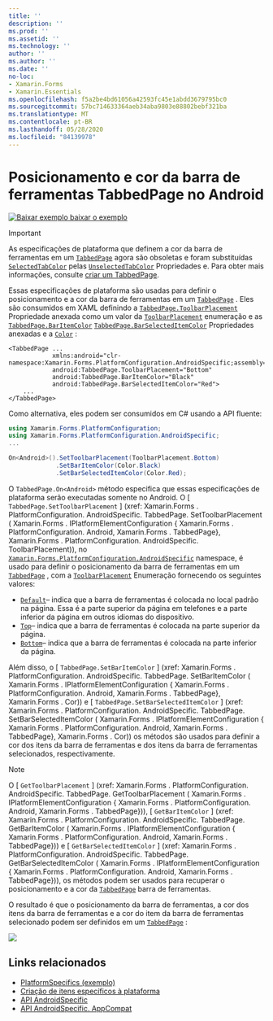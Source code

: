 ```yaml
---
title: ''
description: ''
ms.prod: ''
ms.assetid: ''
ms.technology: ''
author: ''
ms.author: ''
ms.date: ''
no-loc:
- Xamarin.Forms
- Xamarin.Essentials
ms.openlocfilehash: f5a2be4bd61056a42593fc45e1abdd3679795bc0
ms.sourcegitcommit: 57bc714633364aeb34aba9803e88802bebf321ba
ms.translationtype: MT
ms.contentlocale: pt-BR
ms.lasthandoff: 05/28/2020
ms.locfileid: "84139978"
---
```

# <a name="tabbedpage-toolbar-placement-and-color-on-android"></a>Posicionamento e cor da barra de ferramentas TabbedPage no Android

[![Baixar exemplo ](~/media/shared/download.png) baixar o exemplo](https://docs.microsoft.com/samples/xamarin/xamarin-forms-samples/userinterface-platformspecifics)

> [!IMPORTANT]
> As especificações de plataforma que definem a cor da barra de ferramentas em um [`TabbedPage`](xref:Xamarin.Forms.TabbedPage) agora são obsoletas e foram substituídas [`SelectedTabColor`](xref:Xamarin.Forms.TabbedPage.SelectedTabColor) pelas [`UnselectedTabColor`](xref:Xamarin.Forms.TabbedPage.UnselectedTabColor) Propriedades e. Para obter mais informações, consulte [criar um TabbedPage](~/xamarin-forms/app-fundamentals/navigation/tabbed-page.md#create-a-tabbedpage).

Essas especificações de plataforma são usadas para definir o posicionamento e a cor da barra de ferramentas em um [`TabbedPage`](xref:Xamarin.Forms.TabbedPage) . Eles são consumidos em XAML definindo a [`TabbedPage.ToolbarPlacement`](xref:Xamarin.Forms.PlatformConfiguration.AndroidSpecific.TabbedPage.ToolbarPlacementProperty) Propriedade anexada como um valor da [`ToolbarPlacement`](xref:Xamarin.Forms.PlatformConfiguration.AndroidSpecific.ToolbarPlacement) enumeração e as [`TabbedPage.BarItemColor`](xref:Xamarin.Forms.PlatformConfiguration.AndroidSpecific.TabbedPage.BarItemColorProperty) [`TabbedPage.BarSelectedItemColor`](xref:Xamarin.Forms.PlatformConfiguration.AndroidSpecific.TabbedPage.BarSelectedItemColorProperty) Propriedades anexadas e a [`Color`](xref:Xamarin.Forms.Color) :

```xaml
<TabbedPage ...
            xmlns:android="clr-namespace:Xamarin.Forms.PlatformConfiguration.AndroidSpecific;assembly=Xamarin.Forms.Core"
            android:TabbedPage.ToolbarPlacement="Bottom"
            android:TabbedPage.BarItemColor="Black"
            android:TabbedPage.BarSelectedItemColor="Red">
    ...
</TabbedPage>
```

Como alternativa, eles podem ser consumidos em C# usando a API fluente:

```csharp
using Xamarin.Forms.PlatformConfiguration;
using Xamarin.Forms.PlatformConfiguration.AndroidSpecific;
...

On<Android>().SetToolbarPlacement(ToolbarPlacement.Bottom)
             .SetBarItemColor(Color.Black)
             .SetBarSelectedItemColor(Color.Red);
```

O `TabbedPage.On<Android>` método especifica que essas especificações de plataforma serão executadas somente no Android. O [ `TabbedPage.SetToolbarPlacement` ] (xref: Xamarin.Forms . PlatformConfiguration. AndroidSpecific. TabbedPage. SetToolbarPlacement ( Xamarin.Forms . IPlatformElementConfiguration { Xamarin.Forms . PlatformConfiguration. Android, Xamarin.Forms . TabbedPage}, Xamarin.Forms . PlatformConfiguration. AndroidSpecific. ToolbarPlacement)), no [`Xamarin.Forms.PlatformConfiguration.AndroidSpecific`](xref:Xamarin.Forms.PlatformConfiguration.AndroidSpecific) namespace, é usado para definir o posicionamento da barra de ferramentas em um [`TabbedPage`](xref:Xamarin.Forms.TabbedPage) , com a [`ToolbarPlacement`](xref:Xamarin.Forms.PlatformConfiguration.AndroidSpecific.ToolbarPlacement) Enumeração fornecendo os seguintes valores:

- [`Default`](xref:Xamarin.Forms.PlatformConfiguration.AndroidSpecific.ToolbarPlacement.Default)– indica que a barra de ferramentas é colocada no local padrão na página. Essa é a parte superior da página em telefones e a parte inferior da página em outros idiomas do dispositivo.
- [`Top`](xref:Xamarin.Forms.PlatformConfiguration.AndroidSpecific.ToolbarPlacement.Top)– indica que a barra de ferramentas é colocada na parte superior da página.
- [`Bottom`](xref:Xamarin.Forms.PlatformConfiguration.AndroidSpecific.ToolbarPlacement.Bottom)– indica que a barra de ferramentas é colocada na parte inferior da página.

Além disso, o [ `TabbedPage.SetBarItemColor` ] (xref: Xamarin.Forms . PlatformConfiguration. AndroidSpecific. TabbedPage. SetBarItemColor ( Xamarin.Forms . IPlatformElementConfiguration { Xamarin.Forms . PlatformConfiguration. Android, Xamarin.Forms . TabbedPage}, Xamarin.Forms . Cor)) e [ `TabbedPage.SetBarSelectedItemColor` ] (xref: Xamarin.Forms . PlatformConfiguration. AndroidSpecific. TabbedPage. SetBarSelectedItemColor ( Xamarin.Forms . IPlatformElementConfiguration { Xamarin.Forms . PlatformConfiguration. Android, Xamarin.Forms . TabbedPage}, Xamarin.Forms . Cor)) os métodos são usados para definir a cor dos itens da barra de ferramentas e dos itens da barra de ferramentas selecionados, respectivamente.

> [!NOTE]
> O [ `GetToolbarPlacement` ] (xref: Xamarin.Forms . PlatformConfiguration. AndroidSpecific. TabbedPage. GetToolbarPlacement ( Xamarin.Forms . IPlatformElementConfiguration { Xamarin.Forms . PlatformConfiguration. Android, Xamarin.Forms . TabbedPage})), [ `GetBarItemColor` ] (xref: Xamarin.Forms . PlatformConfiguration. AndroidSpecific. TabbedPage. GetBarItemColor ( Xamarin.Forms . IPlatformElementConfiguration { Xamarin.Forms . PlatformConfiguration. Android, Xamarin.Forms . TabbedPage})) e [ `GetBarSelectedItemColor` ] (xref: Xamarin.Forms . PlatformConfiguration. AndroidSpecific. TabbedPage. GetBarSelectedItemColor ( Xamarin.Forms . IPlatformElementConfiguration { Xamarin.Forms . PlatformConfiguration. Android, Xamarin.Forms . TabbedPage})), os métodos podem ser usados para recuperar o posicionamento e a cor da [`TabbedPage`](xref:Xamarin.Forms.TabbedPage) barra de ferramentas.

O resultado é que o posicionamento da barra de ferramentas, a cor dos itens da barra de ferramentas e a cor do item da barra de ferramentas selecionado podem ser definidos em um [`TabbedPage`](xref:Xamarin.Forms.TabbedPage) :

![](tabbedpage-toolbar-placement-color-images/tabbedpage-toolbar-placement.png)

## <a name="related-links"></a>Links relacionados

- [PlatformSpecifics (exemplo)](https://docs.microsoft.com/samples/xamarin/xamarin-forms-samples/userinterface-platformspecifics)
- [Criação de itens específicos à plataforma](~/xamarin-forms/platform/platform-specifics/index.md#creating-platform-specifics)
- [API AndroidSpecific](xref:Xamarin.Forms.PlatformConfiguration.AndroidSpecific)
- [API AndroidSpecific. AppCompat](xref:Xamarin.Forms.PlatformConfiguration.AndroidSpecific.AppCompat)
